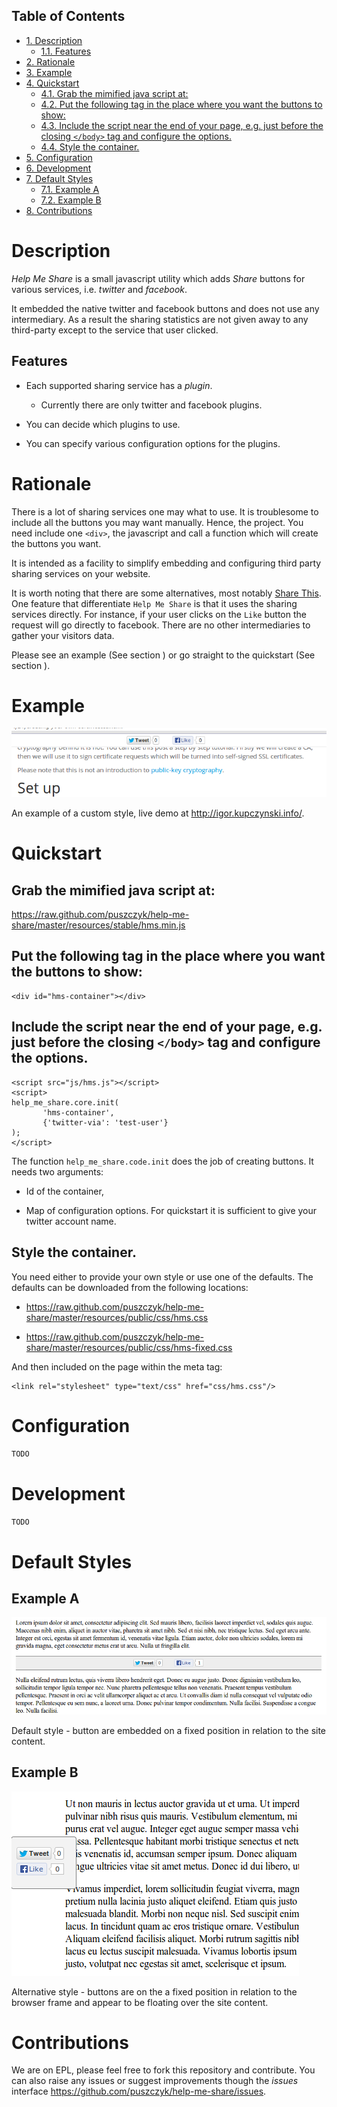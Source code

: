 <div id="table-of-contents">
<h2>Table of Contents</h2>
<div id="text-table-of-contents">
<ul>
<li><a href="#sec-1">1. Description</a>
<ul>
<li><a href="#sec-1-1">1.1. Features</a></li>
</ul>
</li>
<li><a href="#sec-2">2. Rationale</a></li>
<li><a href="#sec-3">3. Example</a></li>
<li><a href="#sec-4">4. Quickstart</a>
<ul>
<li><a href="#sec-4-1">4.1. Grab the mimified java script at:</a></li>
<li><a href="#sec-4-2">4.2. Put the following tag in the place where you want the buttons to show:</a></li>
<li><a href="#sec-4-3">4.3. Include the script near the end of your page, e.g. just before the closing <code>&lt;/body&gt;</code> tag and configure the options.</a></li>
<li><a href="#sec-4-4">4.4. Style the container.</a></li>
</ul>
</li>
<li><a href="#sec-5">5. Configuration</a></li>
<li><a href="#sec-6">6. Development</a></li>
<li><a href="#sec-7">7. Default Styles</a>
<ul>
<li><a href="#sec-7-1">7.1. Example A</a></li>
<li><a href="#sec-7-2">7.2. Example B</a></li>
</ul>
</li>
<li><a href="#sec-8">8. Contributions</a></li>
</ul>
</div>
</div>

# Description

*Help Me Share* is a small javascript utility which adds *Share* buttons for
various services, i.e. *twitter* and *facebook*.

It embedded the native twitter and facebook buttons and does not use any
intermediary. As a result the sharing statistics are not given away to any
third-party except to the service that user clicked.

## Features

-   Each supported sharing service has a *plugin*.
    
    -   Currently there are only twitter and facebook plugins.

-   You can decide which plugins to use.

-   You can specify various configuration options for the plugins.

# Rationale

There is a lot of sharing services one may what to use. It is troublesome
to include all the buttons you may want manually. Hence, the project. You
need include one `<div>`, the javascript and call a function which will
create the buttons you want.

It is intended as a facility to simplify embedding and configuring third
party sharing services on your website.

It is worth noting that there are some alternatives, most notably
[Share This](http://en.wikipedia.org/wiki/ShareThis).
One feature that differentiate `Help Me Share` is that it uses the
sharing services directly. For instance, if your user clicks on the `Like`
button the request will go directly to facebook. There are no other
intermediaries to gather your visitors data.

Please see an example (See section ) or go straight to the quickstart (See section ).

# Example

![Example 1. Custom style (taken from <http://igor.kupczynski.info/>).](./docs/img/ex1.png)

An example of a custom style, live demo at <http://igor.kupczynski.info/>.

# Quickstart

## Grab the mimified java script at:

<https://raw.github.com/puszczyk/help-me-share/master/resources/stable/hms.min.js>

## Put the following tag in the place where you want the buttons to show:

    <div id="hms-container"></div>     

## Include the script near the end of your page, e.g. just before the closing `</body>` tag and configure the options.

    <script src="js/hms.js"></script>
    <script>
    help_me_share.core.init(
           'hms-container',
           {'twitter-via': 'test-user'}
    );
    </script>

The function `help_me_share.code.init` does the job of creating buttons. It
needs two arguments:

-   Id of the container,

-   Map of configuration options. For quickstart it is sufficient to give
    your twitter account name.

## Style the container.

You need either to provide your own style or use one of the defaults. The
defaults can be downloaded from the following locations:

-   <https://raw.github.com/puszczyk/help-me-share/master/resources/public/css/hms.css>

-   <https://raw.github.com/puszczyk/help-me-share/master/resources/public/css/hms-fixed.css>

And then included on the page within the meta tag:

    <link rel="stylesheet" type="text/css" href="css/hms.css"/>

# Configuration

`TODO`

# Development

`TODO`

# Default Styles

## Example A

![Example 2. Default style - embedded on a page.](./docs/img/ex2.png)

Default style - button are embedded on a fixed position in relation to the
site content.

## Example B

![Example 3. Default style - floating on the left.](./docs/img/ex3.png)

Alternative style - buttons are on the a fixed position in relation to
the browser frame and appear to be floating over the site content.

# Contributions

We are on EPL, please feel free to fork this repository and contribute. You
can also raise any issues or suggest improvements though the *issues*
interface <https://github.com/puszczyk/help-me-share/issues>.
